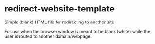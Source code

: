 # redirect-website-template
Simple (blank) HTML file for redirecting to another site

For use when the browser window is meant to be blank (white) while the user is routed to another domain/webpage.
